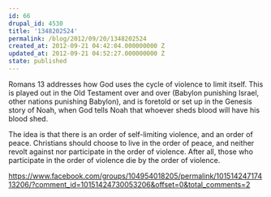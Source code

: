 ```yaml
---
id: 66
drupal_id: 4530
title: '1348202524'
permalink: /blog/2012/09/20/1348202524
created_at: 2012-09-21 04:42:04.000000000 Z
updated_at: 2012-09-21 04:52:27.000000000 Z
state: published
---
```

Romans 13 addresses how God uses the cycle of violence to limit itself. This is played out in the Old Testament over and over (Babylon punishing Israel, other nations punishing Babylon), and is foretold or set up in the Genesis story of Noah, when God tells Noah that whoever sheds blood will have his blood shed. 

The idea is that there is an order of self-limiting violence, and an order of peace. Christians should choose to live in the order of peace, and neither revolt against nor participate in the order of violence. After all, those who participate in the order of violence die by the order of violence.

https://www.facebook.com/groups/104954018205/permalink/10151424717413206/?comment_id=10151424730053206&offset=0&total_comments=2
